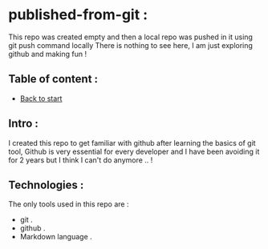 # published-from-git :
This repo was created empty and then a local repo was pushed in it using git push command locally
There is nothing to see here, I am just exploring github and making fun ! 
## Table of content :
* [Back to start](#published-from-git)
## Intro :
I created this repo to get familiar with github after learning the basics of git tool, Github is very essential for every developer and I have been avoiding it for 2 years but I think I can't do anymore .. !
## Technologies :
The only tools used in this repo are :
* git .
* github .
* Markdown language .

